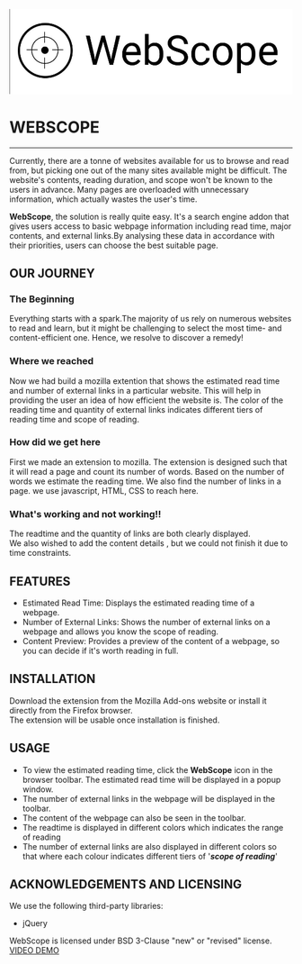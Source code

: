 ![webscope](https://github.com/AadeshPS/WebScope/blob/main/set.jpg?raw=true)

# WEBSCOPE 

---


Currently, there are a tonne of websites available for us to browse and read from, but picking one out of the many sites available might be difficult. The website's contents, reading duration, and scope won't be known to the users in advance. Many pages are overloaded with unnecessary information, which actually wastes the user's time.



**WebScope**, the solution is really quite easy.
It's a search engine addon that gives users access to basic webpage information including read time, major contents, and external links.By analysing these data in accordance with their priorities, users can choose the best suitable page.

## OUR JOURNEY
### The Beginning
Everything starts with a spark.The majority of us rely on numerous websites to read and learn, but it might be challenging to select the most time- and content-efficient one. Hence, we resolve to discover a remedy!  
### Where we reached  
Now we had build a mozilla extention that shows the estimated read time and number of external links in a particular website. This will help in providing the user an idea of how efficient the website is. The color of the reading time and quantity of external links indicates different tiers of reading time and scope of reading.
### How did we get here
First we made an extension to mozilla. The extension is designed such that it will read a page and count its number of words. Based on the number of words we estimate the reading time. We also find the number of links in a page. we use javascript, HTML, CSS to reach here.
### What's working and not working!!
The readtime and the quantity of links are both clearly displayed.  
We also wished to add the content details , but we could not finish it due to time constraints.

## FEATURES
- Estimated Read Time: Displays the estimated reading time of a webpage.  
- Number of External Links: Shows the number of external links on a webpage and allows you know the scope of reading.  
- Content Preview: Provides a preview of the content of a webpage, so you can decide if it's worth reading in full.

## INSTALLATION
Download the extension from the Mozilla Add-ons website or install it directly from the Firefox browser.  
The extension will be usable once installation is finished.

## USAGE
- To view the estimated reading time, click the **WebScope** icon in the browser toolbar. The estimated read time will be displayed in a popup window.  
- The number of external links in the webpage will be displayed in the toolbar.
- The content of the webpage can also be seen in the toolbar.
- The readtime is displayed in different colors which indicates the range of reading
- The number of external links are also displayed in different colors so that where each colour indicates different tiers of '***scope of reading***'

## ACKNOWLEDGEMENTS AND LICENSING
We use the following third-party libraries:

- jQuery  

WebScope is licensed under BSD 3-Clause "new" or "revised" license.  
[VIDEO DEMO](https://www.youtube.com/watch?v=KdaXNovx1wE)
